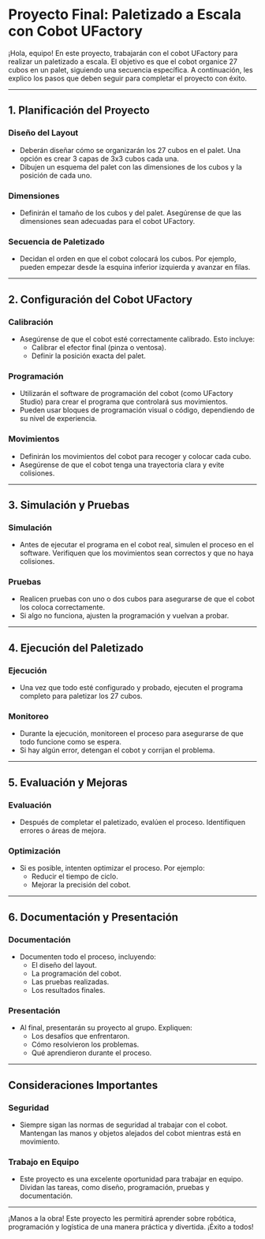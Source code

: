 # Proyecto Final: Paletizado a Escala con Cobot UFactory

¡Hola, equipo! En este proyecto, trabajarán con el cobot UFactory para realizar un paletizado a escala. El objetivo es que el cobot organice 27 cubos en un palet, siguiendo una secuencia específica. A continuación, les explico los pasos que deben seguir para completar el proyecto con éxito.

---

## 1. **Planificación del Proyecto**

### Diseño del Layout
- Deberán diseñar cómo se organizarán los 27 cubos en el palet. Una opción es crear 3 capas de 3x3 cubos cada una.
- Dibujen un esquema del palet con las dimensiones de los cubos y la posición de cada uno.

### Dimensiones
- Definirán el tamaño de los cubos y del palet. Asegúrense de que las dimensiones sean adecuadas para el cobot UFactory.

### Secuencia de Paletizado
- Decidan el orden en que el cobot colocará los cubos. Por ejemplo, pueden empezar desde la esquina inferior izquierda y avanzar en filas.

---

## 2. **Configuración del Cobot UFactory**

### Calibración
- Asegúrense de que el cobot esté correctamente calibrado. Esto incluye:
  - Calibrar el efector final (pinza o ventosa).
  - Definir la posición exacta del palet.

### Programación
- Utilizarán el software de programación del cobot (como UFactory Studio) para crear el programa que controlará sus movimientos.
- Pueden usar bloques de programación visual o código, dependiendo de su nivel de experiencia.

### Movimientos
- Definirán los movimientos del cobot para recoger y colocar cada cubo.
- Asegúrense de que el cobot tenga una trayectoria clara y evite colisiones.

---

## 3. **Simulación y Pruebas**

### Simulación
- Antes de ejecutar el programa en el cobot real, simulen el proceso en el software. Verifiquen que los movimientos sean correctos y que no haya colisiones.

### Pruebas
- Realicen pruebas con uno o dos cubos para asegurarse de que el cobot los coloca correctamente.
- Si algo no funciona, ajusten la programación y vuelvan a probar.

---

## 4. **Ejecución del Paletizado**

### Ejecución
- Una vez que todo esté configurado y probado, ejecuten el programa completo para paletizar los 27 cubos.

### Monitoreo
- Durante la ejecución, monitoreen el proceso para asegurarse de que todo funcione como se espera.
- Si hay algún error, detengan el cobot y corrijan el problema.

---

## 5. **Evaluación y Mejoras**

### Evaluación
- Después de completar el paletizado, evalúen el proceso. Identifiquen errores o áreas de mejora.

### Optimización
- Si es posible, intenten optimizar el proceso. Por ejemplo:
  - Reducir el tiempo de ciclo.
  - Mejorar la precisión del cobot.

---

## 6. **Documentación y Presentación**

### Documentación
- Documenten todo el proceso, incluyendo:
  - El diseño del layout.
  - La programación del cobot.
  - Las pruebas realizadas.
  - Los resultados finales.

### Presentación
- Al final, presentarán su proyecto al grupo. Expliquen:
  - Los desafíos que enfrentaron.
  - Cómo resolvieron los problemas.
  - Qué aprendieron durante el proceso.

---

## Consideraciones Importantes

### Seguridad
- Siempre sigan las normas de seguridad al trabajar con el cobot. Mantengan las manos y objetos alejados del cobot mientras está en movimiento.

### Trabajo en Equipo
- Este proyecto es una excelente oportunidad para trabajar en equipo. Dividan las tareas, como diseño, programación, pruebas y documentación.

---

¡Manos a la obra! Este proyecto les permitirá aprender sobre robótica, programación y logística de una manera práctica y divertida. ¡Éxito a todos!
